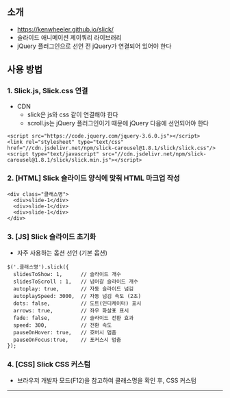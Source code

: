 ## 소개
- https://kenwheeler.github.io/slick/
- 슬라이드 애니메이션 제이쿼리 라이브러리
- jQuery 플러그인으로 선언 전 jQuery가 연결되어 있어야 한다

## 사용 방법
### 1. Slick.js, Slick.css 연결
- CDN
  - slick은 js와 css 같이 연결해야 한다
  - scroll.js는 jQuery 플러그인이기 때문에 jQuery 다음에 선언되어야 한다
```
<script src="https://code.jquery.com/jquery-3.6.0.js"></script>
<link rel="stylesheet" type="text/css" href="//cdn.jsdelivr.net/npm/slick-carousel@1.8.1/slick/slick.css"/>
<script type="text/javascript" src="//cdn.jsdelivr.net/npm/slick-carousel@1.8.1/slick/slick.min.js"></script>
```

### 2. [HTML] Slick 슬라이드 양식에 맞춰 HTML 마크업 작성
```
<div class="클래스명">
  <div>slide-1</div>
  <div>slide-1</div>
  <div>slide-1</div>
</div>
```

### 3. [JS] Slick 슬라이드 초기화
- 자주 사용하는 옵션 선언 (기본 옵션)
```
$('.클래스명').slick({
  slidesToShow: 1,      // 슬라이드 개수
  slidesToScroll : 1,   // 넘어갈 슬라이드 개수
  autoplay: true,       // 자동 슬라이드 넘김
  autoplaySpeed: 3000,  // 자동 넘김 속도 (2초)
  dots: false,          // 도트(인디케이터) 표시
  arrows: true,         // 좌우 화살표 표시
  fade: false,          // 슬라이드 전환 효과
  speed: 300,           // 전환 속도
  pauseOnHover: true,   // 호버시 멈춤
  pauseOnFocus:true,    // 포커스시 멈춤
});
```

### 4. [CSS] Slick CSS 커스텀
- 브라우저 개발자 모드(F12)을 참고하여 클래스명을 확인 후, CSS 커스텀
---

